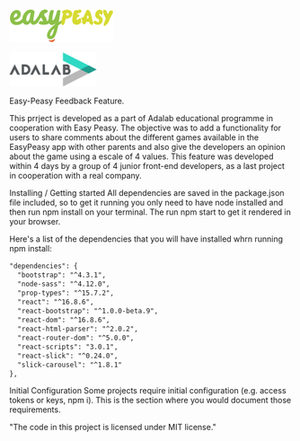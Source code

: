 ![easy peasy logo](./src/images/201-logo@1x.png)




![adalab logo](./src/images/logo_adalab_155x61.png)

Easy-Peasy Feedback Feature.

This prrject is developed as a part of Adalab educational programme in cooperation with Easy Peasy. The objective was to add a functionality for users to share comments about the different games available in the EasyPeasy app with other parents and also give the developers an opinion about the game using a escale of 4 values.
This feature was developed within 4 days by a group of 4 junior front-end developers, as a last project in cooperation with a real company.

Installing / Getting started
All dependencies are saved in the package.json file included, so to get it running you only need to have node installed and then run npm install on your terminal. The run npm start to get it rendered in your browser.

Here's a list of the dependencies that you will have installed whrn running npm install:

    "dependencies": {
      "bootstrap": "^4.3.1",
      "node-sass": "^4.12.0",
      "prop-types": "^15.7.2",
      "react": "^16.8.6",
      "react-bootstrap": "^1.0.0-beta.9",
      "react-dom": "^16.8.6",
      "react-html-parser": "^2.0.2",
      "react-router-dom": "^5.0.0",
      "react-scripts": "3.0.1",
      "react-slick": "^0.24.0",
      "slick-carousel": "^1.8.1"
    },

Initial Configuration
Some projects require initial configuration (e.g. access tokens or keys, npm i). This is the section where you would document those requirements.


"The code in this project is licensed under MIT license."

